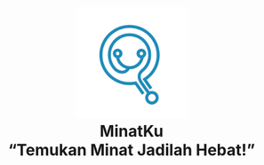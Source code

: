 <h1 align="center">
  <br>
  <a href="#"><img src="https://raw.githubusercontent.com/minatku/.github/72f5e47ebef5eed3e8b62046d3078bf0b042623a/profile/img/minatku_logo.svg" alt="Markdownify" width="200"></a>
  <br>
  MinatKu
  <br>
  “Temukan Minat Jadilah Hebat!”
</h1>
